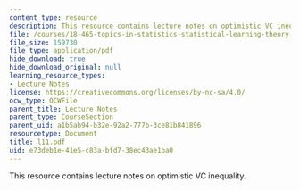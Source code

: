 ```yaml
---
content_type: resource
description: This resource contains lecture notes on optimistic VC inequality.
file: /courses/18-465-topics-in-statistics-statistical-learning-theory-spring-2007/e73deb1e41e5c83abfd738ec43ae1ba0_l11.pdf
file_size: 159730
file_type: application/pdf
hide_download: true
hide_download_original: null
learning_resource_types:
- Lecture Notes
license: https://creativecommons.org/licenses/by-nc-sa/4.0/
ocw_type: OCWFile
parent_title: Lecture Notes
parent_type: CourseSection
parent_uid: a1b5ab94-b32e-92a2-777b-3ce81b841896
resourcetype: Document
title: l11.pdf
uid: e73deb1e-41e5-c83a-bfd7-38ec43ae1ba0
---
```

This resource contains lecture notes on optimistic VC inequality.